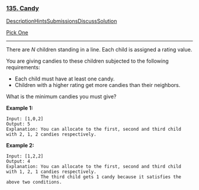 ### [135. Candy](https://leetcode.com/problems/candy/description/)

[Description](https://leetcode.com/problems/candy/description/)[Hints](https://leetcode.com/problems/candy/hints/)[Submissions](https://leetcode.com/problems/candy/submissions/)[Discuss](https://leetcode.com/problems/candy/discuss/)[Solution](https://leetcode.com/problems/candy/solution/)



[Pick One](https://leetcode.com/problems/random-one-question/)

------

There are *N* children standing in a line. Each child is assigned a rating value.

You are giving candies to these children subjected to the following requirements:

- Each child must have at least one candy.
- Children with a higher rating get more candies than their neighbors.

What is the minimum candies you must give?

**Example 1:**

```
Input: [1,0,2]
Output: 5
Explanation: You can allocate to the first, second and third child with 2, 1, 2 candies respectively.
```

**Example 2:**

```
Input: [1,2,2]
Output: 4
Explanation: You can allocate to the first, second and third child with 1, 2, 1 candies respectively.
             The third child gets 1 candy because it satisfies the above two conditions.
```